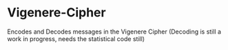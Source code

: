 # Vigenere-Cipher
Encodes and Decodes messages in the Vigenere Cipher
(Decoding is still a work in progress, needs the statistical code still)
